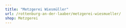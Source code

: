 ```yaml
---
title: "Metzgerei Wiesmüller"
url: /rottenburg-an-der-laaber/metzgerei-wiesmueller/
shop: Metzgerei
---
```

